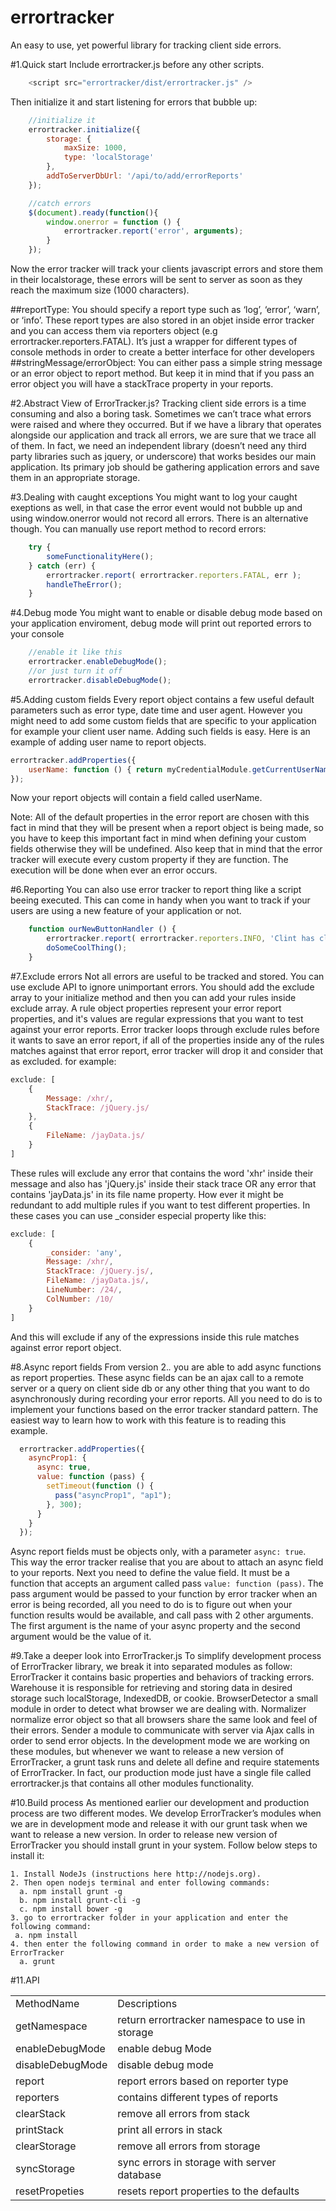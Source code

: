 errortracker
============

An easy to use, yet powerful library for tracking client side errors.

#1.Quick start
Include errortracker.js before any other scripts.
```javascript
    <script src="errortracker/dist/errortracker.js" />
```
Then initialize it and start listening for errors that bubble up:
```javascript
    //initialize it
    errortracker.initialize({
        storage: {
            maxSize: 1000,
            type: 'localStorage'
        },
        addToServerDbUrl: '/api/to/add/errorReports'
    });

    //catch errors
    $(document).ready(function(){
        window.onerror = function () {
            errortracker.report('error', arguments);
        }
    });
```
Now the error tracker will track your clients javascript errors and store them in their localstorage, these errors will be sent to server as soon as they reach the maximum size (1000 characters).

##reportType:
You should specify a report type such as ‘log’, ‘error’, ‘warn’, or ‘info’. These report types are also stored in an objet inside error tracker and you can access them via reporters object (e.g errortracker.reporters.FATAL).
It’s just a wrapper for different types of console methods in order to create a better interface for other developers
##stringMessage/errorObject:
You can either pass a simple string message or an error object to report method. But keep it in mind that if you pass an error object you will have a stackTrace property in your reports.

#2.Abstract View of ErrorTracker.js?
Tracking client side errors is a time consuming and also a boring task. Sometimes we can’t trace what errors were raised and where they occurred. But if we have a library that operates alongside our application and track all errors, we are sure that we trace all of them. In fact, we need an independent library (doesn’t need any third party libraries such as jquery, or underscore) that works besides our main application. Its primary job should be gathering application errors and save them in an appropriate storage.

#3.Dealing with caught exceptions
You might want to log your caught exeptions as well, in that case the error event would not bubble up and using window.onerror would not record all errors. There is an alternative though. You can manually use report method to record errors:
```javascript
    try {
        someFunctionalityHere();
    } catch (err) {
        errortracker.report( errortracker.reporters.FATAL, err );
        handleTheError();
    }
```

#4.Debug mode
You might want to enable or disable debug mode based on your application enviroment, debug mode will print out reported errors to your console
```javascript
    //enable it like this
    errortracker.enableDebugMode();
    //or just turn it off
    errortracker.disableDebugMode();  
```

#5.Adding custom fields
Every report object contains a few useful default parameters such as error type, date time and user agent. However you might need to add some custom fields that are specific to your application for example your client user name. Adding such fields is easy. Here is an example of adding user name to report objects.

```javascript
errortracker.addProperties({
	userName: function () { return myCredentialModule.getCurrentUserName() }
});
```
Now your report objects will contain a field called userName.

Note: All of the default properties in the error report are chosen with this fact in mind that they will be present when a report object is being made, so you have to keep this important fact in mind when defining your custom fields otherwise they will be undefined. Also keep that in mind that the error tracker will execute every custom property if they are function. The execution will be done when ever an error occurs.

#6.Reporting
You can also use error tracker to report thing like a script beeing executed. This can come in handy when you want to track if your users are using a new feature of your application or not. 
```javascript
    function ourNewButtonHandler () {
        errortracker.report( errortracker.reporters.INFO, 'Clint has clicked on that new button' );
        doSomeCoolThing();
    }
```
#7.Exclude errors
Not all errors are useful to be tracked and stored. You can use exclude API to ignore unimportant errors. You should add the exclude array to your initialize method and then you can add your rules inside exclude array. A rule object properties represent your error report properties, and it's values are regular expressions that you want to test against your error reports. Error tracker loops through exclude rules before it wants to save an error report, if all of the properties inside any of the rules matches against that error report, error tracker will drop it and consider that as excluded. for example: 

```javascript		
exclude: [
    { 
        Message: /xhr/,
        StackTrace: /jQuery.js/
    },
    {
        FileName: /jayData.js/
    }
]
```
These rules will exclude any error that contains the word 'xhr' inside their message and also has 'jQuery.js' inside their stack trace OR any error that contains 'jayData.js' in its file name property. How ever it might be redundant to add multiple rules if you want to test different properties. In these cases you can use _consider especial property like this: 

```javascript
exclude: [
    { 
        _consider: 'any',
        Message: /xhr/,
        StackTrace: /jQuery.js/,
        FileName: /jayData.js/,
        LineNumber: /24/,
        ColNumber: /10/
    }
]
```
And this will exclude if any of the expressions inside this rule matches against error report object. 

#8.Async report fields
From version 2.*.* you are able to add async functions as report properties. These async fields can be an ajax call to a remote server or a query on client side db or any other thing that you want to do asynchronously during recording your error reports. All you need to do is to implement your functions based on the error tracker standard pattern. The easiest way to learn how to work with this feature is to reading this example. 
```javascript
  errortracker.addProperties({
    asyncProp1: {
      async: true,
      value: function (pass) {
        setTimeout(function () {
          pass("asyncProp1", "ap1");
        }, 300);
      }
    }
  });
```
Async report fields must be objects only, with a parameter ```async: true```. This way the error tracker realise that you are about to attach an async field to your reports. Next you need to define the value field. It must be a function that accepts an argument called pass ```value: function (pass)```. The pass argument would be passed to your function by error tracker when an error is being recorded, all you need to do is to figure out when your function results would be available, and call pass with 2 other arguments. The first argument is the name of your async property and the second argument would be the value of it.


#9.Take a deeper look into ErrorTracker.js
To simplify development process of ErrorTracker library, we break it into separated modules as follow:
ErrorTracker
it contains basic properties and behaviors of tracking errors.
Warehouse
it is responsible for retrieving and storing data in desired storage such localStorage, IndexedDB, or cookie.
BrowserDetector
a small module in order to detect what browser we are dealing with.
Normalizer
normalize error object so that all browsers share the same look and feel of their errors.
Sender
a module to communicate with server via Ajax calls in order to send error objects.
In the development mode we are working on these modules, but whenever we want to release a new version of ErrorTracker, a grunt task runs and delete all define and require statements of ErrorTracker. In fact, our production mode just have a single file called errortracker.js that contains all other modules functionality.

#10.Build process
As mentioned earlier our development and production process are two different modes. We develop ErrorTracker’s modules when we are in development mode and release it with our grunt task when we want to release a new version. In order to release new version of ErrorTracker you should install grunt in your system. Follow below steps to install it:

	1. Install NodeJs (instructions here http://nodejs.org).
	2. Then open nodejs terminal and enter following commands:
	  a. npm install grunt -g
	  b. npm install grunt-cli -g
	  c. npm install bower -g
	3. go to errortracker folder in your application and enter the following command:
	 a. npm install
	4. then enter the following command in order to make a new version of ErrorTracker
	  a. grunt

#11.API
<table>
    <tr>
        <td>MethodName</td>
        <td>Descriptions</td>
    </tr>
    <tr>
        <td>getNamespace</td>
        <td>return errortracker namespace to use in storage</td>
    </tr>
    <tr>
        <td>enableDebugMode</td>
        <td>enable debug Mode</td>
    </tr>
    <tr>
        <td>disableDebugMode</td>
        <td>disable debug mode</td>
    </tr>
    <tr>
        <td>report</td>
        <td>report errors based on reporter type</td>
    </tr>
    <tr>
        <td>reporters</td>
        <td>contains different types of reports</td>
    </tr>
    <tr>
        <td>clearStack</td>
        <td>remove all errors from stack</td>
    </tr>
    <tr>
        <td>printStack</td>
        <td>print all errors in stack</td>
    </tr>
    <tr>
        <td>clearStorage</td>
        <td>remove all errors from storage</td>
    </tr>
    <tr>
        <td>syncStorage</td>
        <td>sync errors in storage with server database</td>
    </tr>
    <tr>
        <td>resetPropeties</td>
        <td>resets report properties to the defaults</td>
    </tr>
</table>

